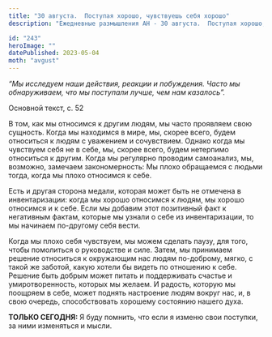 ```yaml
---
title: "30 августа.  Поступая хорошо, чувствуешь себя хорошо"
description: "Ежедневные размышления АН - 30 августа.  Поступая хорошо, чувствуешь себя хорошо"

id: "243"
heroImage: ""
datePublished: 2023-05-04
moth: "avgust"
---
```


_“Мы исследуем наши действия, реакции и побуждения. Часто мы обнаруживаем, что
мы поступали лучше, чем нам казалось”._

Основной текст, с. 52

В том, как мы относимся к другим людям, мы часто проявляем свою сущность.
Когда мы находимся в мире, мы, скорее всего, будем относиться к людям с
уважением и сочувствием. Однако когда мы чувствуем себя не в себе, мы, скорее
всего, будем нетерпимо относиться к другим. Когда мы регулярно проводим
самоанализ, мы, возможно, замечаем закономерность: Мы плохо обращаемся с
людьми тогда, когда мы плохо относимся к себе.

Есть и другая сторона медали, которая может быть не отмечена в инвентаризации:
когда мы хорошо относимся к людям, мы хорошо относимся и к себе. Если мы
добавим этот позитивный факт к негативным фактам, которые мы узнали о себе из
инвентаризации, то мы начинаем по-другому себя вести.

Когда мы плохо себя чувствуем, мы можем сделать паузу, для того, чтобы
помолиться о руководстве и силе. Затем, мы принимаем решение относиться к
окружающим нас людям по-доброму, мягко, с такой же заботой, какую хотели бы
видеть по отношению к себе. Решение быть добрым может питать и поддерживать
счастье и умиротворенность, которых мы желаем. И радость, которую мы поощряем
в себе, может поднять настроение людям вокруг нас, и, в свою очередь,
способствовать хорошему состоянию нашего духа.

**ТОЛЬКО СЕГОДНЯ:** Я буду помнить, что если я изменю свои поступки, за ними
изменяться и мысли.
